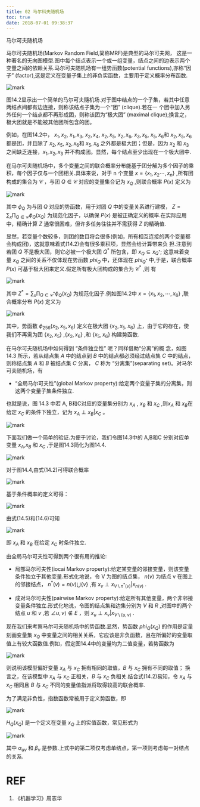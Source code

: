 ```yaml
---
title: 02 马尔科夫随机场
toc: true
date: 2018-07-01 09:38:37
---
```


马尔可夫随机场

马尔可夫随机场(Markov Random Field,简称MRF)是典型的马尔可夫网， 这是一种著名的无向图模型.图中每个结点表示一个或一组变量，结点之间的边表示两个变量之间的依赖关系.马尔可夫随机场有一组势函数(potential functions),亦称“因子” (factor),这是定义在变量子集上的非负实函数，主要用于定义概率分布函数.

![mark](http://pacdb2bfr.bkt.clouddn.com/blog/image/180701/jEgfKk9j9g.png?imageslim)

图14.2显示出一个简单的马尔可夫隨机场.对于图中结点的一个子集，若其中任意两结点间都有边连接，则称该结点子集为一个“团” (clique).若在一 个团中加入另外任何一个结点都不再形成团，则称该团为“极大团” (maximal clique);换言之，极大团就是不能被其他团所包含的团。

例如，在图14.2中， ${x_1,x_2}$, ${x_1,x_3}$, ${x_2,x_4}$, ${x_2,x_5}$, ${x_2,x_6}$, ${x_3,x_5}$, ${x_5,x_6}$和 ${x_2,x_5,x_6}$ 都是团，并且除了 ${x_2,x_5}$, ${x_2,x_6}$和 ${x_5,x_6}$ 之外都是极大团；但是，因为 $x_2$ 和 $x_3$ 之间缺乏连接，${x_1,x_2,x_3}$ 并不构成团。显然，每个结点至少出现在一个极大团中.


在马尔可夫随机场中，多个变量之间的联合概率分布能基于团分解为多个因子的乘积，每个因子仅与一个团相关.具体来说，对于 n 个变量 $x=\{x_1,x_2\cdots,x_n\}$ ,所有团构成的集合为 $\mathcal{C}$ ，与团 $Q\in\mathcal{C}$ 对应的变量集合记为  $x_Q$ ,则联合概率 $P(x)$ 定义为

![mark](http://pacdb2bfr.bkt.clouddn.com/blog/image/180701/4D2dJ9F0fh.png?imageslim)

其中 $\phi_Q$ 为与团 $Q$ 对应的势函数，用于对团 $Q$ 中的变量关系进行建模， $Z =\sum_{x}\prod_{Q\in \mathcal{C}}\phi_Q(x_Q)$ 为规范化因子，以确保 $P(x)$ 是被正确定义的概率.在实际应用中，精确计算 $Z$ 通常很困难，但许多任务往往并不需获得 $Z$ 的精确值.

显然，若变量个数较多，则团的数目将会很多(例如，所有相互连接的两个变量都会构成团)，这就意味着式(14.2)会有很多乘积项，显然会给计算带来负 担.注意到若团 $Q$ 不是极大团，则它必被一个极大团 $Q^*$ 所包含，即 $x_Q\subseteq x_{Q^*}$; 这意味着变量 $x_Q$ 之间的关系不仅体现在势函数 $phi_Q$ 中，还体现在 $phi_{Q^*}$ 中,于是，联合概率 $P(x)$ 可基于极大团来定义.假定所有极大团构成的集合为 $\mathcal{C}^*$ ,则 有

![mark](http://pacdb2bfr.bkt.clouddn.com/blog/image/180701/Kdf0JL1b0E.png?imageslim)


其中 $Z^* =\sum_x \prod_{Q\in\mathcal{C}^*}\phi_Q(x_Q)$ 为规范化因子.例如图14.2中 $x = \{x_1,x_2,\cdots,x_6\}$ ,联合概率分布 $P(x)$ 定义为

![mark](http://pacdb2bfr.bkt.clouddn.com/blog/image/180701/Lle2If1k7l.png?imageslim)

其中，势函数 $\phi_{256}(x_2,x_5,x_6)$ 定义在极大团 $\{x_2,x_5,x_6\}$ 上，由于它的存在，使 我们不再需为团 $\{x_2,x_5\}$ ,$\{x_2,x_6\}$ ,和 $\{x_5,x_6\}$ 构建势函数.

在马尔可夫随机场中如何得到 “条件独立性” 呢？同样借助“分离”的概 念，如图 14.3 所示，若从结点集 $A$ 中的结点到 $B$ 中的结点都必须经过结点集 $C$ 中的结点，则称结点集 $A$ 和 $B$ 被结点集 $C$ 分离， $C$ 称为 “分离集”(separating set)。对马尔可夫随机场，有

- “全局马尔可夫性”(global Markov property):给定两个变量子集的分离集，则这两个变量子集条件独立.

也就是说，图 14.3 中若 A, B和C对应的变量集分别为 $x_A$ , $x_B$ 和 $x_C$ ,则$x_A$ 和 $x_B$在给定 $x_C$ 的条件下独立，记为 $x_A\perp x_B|x_C$ 。

![mark](http://pacdb2bfr.bkt.clouddn.com/blog/image/180701/62LmKB5D26.png?imageslim)



下面我们做一个简单的验证.为便于讨论，我们令图14.3中的 A,B和C 分别对应单变量 $x_A$,$x_B$ 和 $x_C$ ,于是图14.3简化为图14.4.


![mark](http://pacdb2bfr.bkt.clouddn.com/blog/image/180701/CH8km0Fd4I.png?imageslim)


对于图14.4,由式(14.2)可得联合概率

![mark](http://pacdb2bfr.bkt.clouddn.com/blog/image/180701/fk4mi3mkEg.png?imageslim)


基于条件概率的定义可得：


![mark](http://pacdb2bfr.bkt.clouddn.com/blog/image/180701/0h7jkLG5ce.png?imageslim)


由式(14.5)和(14.6)可知

![mark](http://pacdb2bfr.bkt.clouddn.com/blog/image/180701/HC6FLEfCHl.png?imageslim)


即 $x_A$ 和 $x_B$ 在给定 $x_C$ 时条件独立.

由全局马尔可夫性可得到两个很有用的推论:

- 局部马尔可夫性(iocai Markov property):给定某变量的邻接变量，则该变量条件独立于其他变量.形式化地说，令 V 为图的结点集， $n(v)$ 为结点  v 在图上的邻接结点， $n^*(v)=n(v)\bigcup \{v\}$ ,有 $x_v\perp x_{V\setminus n^*(v)}|x_{n(v)}$ .

- 成对马尔可夫性(pairwise Markov property):给定所有其他变量，两个非邻接变量条件独立.形式化地说，令图的结点集和边集分别为 $V$ 和 $R$ ,对图中的两个结点 $u$ 和 $v$ ,若 $\angle u,v\rangle \notin E$ ，则 $x_u\perp x_v|x_{V\setminus\langle u,v\rangle}$ .

现在我们来考察马尔可夫随机场中的势函数.显然，势函数  $phi_Q(x_Q)$ 的作用是定量刻画变量集 $x_Q$ 中变量之间的相关关系，它应该是非负函数，且在所偏好的变量取值上有较大函数值.例如，假定图14.4中的变量均为二值变量，若势函数为

![mark](http://pacdb2bfr.bkt.clouddn.com/blog/image/180701/C2AIB3I5gC.png?imageslim)

则说明该模型偏好变量 $x_A$ 与 $x_C$ 拥有相同的取值，$B$ 与 $x_C$ 拥有不同的取值； 换言之，在该模型中 $x_A$ 与 $x_C$ 正相关，$B$ 与 $x_C$ 负相关.结合式(14.2)易知，令 $x_A$ 与 $x_C$ 相同且 $B$ 与 $x_C$ 不同的变量值指派将取得较高的联合概率.



为了满足非负性，指数函数常被用于定义势函数，即

![mark](http://pacdb2bfr.bkt.clouddn.com/blog/image/180701/hhFg3Aj0bK.png?imageslim)

$H_Q(x_Q)$ 是一个定义在变量 $x_Q$ 上的实值函数，常见形式为

![mark](http://pacdb2bfr.bkt.clouddn.com/blog/image/180701/7IAfef07fa.png?imageslim)

其中 $\alpha_{uv}$ 和 $\beta_v$ 是参数.上式中的第二项仅考虑单结点，第一项则考虑每一对结点的关系.








# REF
1. 《机器学习》周志华
